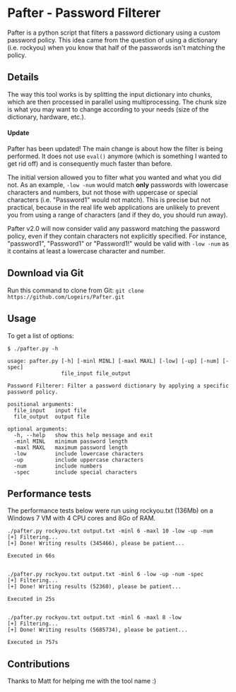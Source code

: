 # Pafter - Password Filterer

Pafter is a python script that filters a password dictionary using a custom password policy.
This idea came from the question of using a dictionary (i.e. rockyou) when you know that half of the passwords isn't matching the policy.


## Details
The way this tool works is by splitting the input dictionary into chunks, which are then processed in parallel using multiprocessing.
The chunk size is what you may want to change according to your needs (size of the dictionary, hardware, etc.). 


#### Update
Pafter has been updated! The main change is about how the filter is being performed. It does not use `eval()` anymore (which is something I wanted to get rid off) and is consequently much faster than before.

The initial version allowed you to filter what you wanted and what you did not. As an example, `-low -num` would match **only** passwords with lowercase characters and numbers, but not those with uppercase or special characters (i.e. "Password1" would not match). This is precise but not practical, because in the real life web applications are unlikely to prevent you from using a range of characters (and if they do, you should run away).

Pafter v2.0 will now consider valid any password matching the password policy, even if they contain characters not explicitly specified. For instance, "password1", "Password1" or "Password1!" would be valid with `-low -num` as it contains at least a lowercase character and number.


## Download via Git
Run this command to clone from Git:
```git clone https://github.com/Logeirs/Pafter.git```


## Usage
To get a list of options:
```
$ ./pafter.py -h

usage: pafter.py [-h] [-minl MINL] [-maxl MAXL] [-low] [-up] [-num] [-spec]
                 file_input file_output

Password Filterer: Filter a password dictionary by applying a specific password policy.

positional arguments:
  file_input   input file
  file_output  output file

optional arguments:
  -h, --help   show this help message and exit
  -minl MINL   minimum password length
  -maxl MAXL   maximum password length
  -low         include lowercase characters
  -up          include uppercase characters
  -num         include numbers
  -spec        include special characters
```


## Performance tests
The performance tests below were run using rockyou.txt (136Mb) on a Windows 7 VM with 4 CPU cores and 8Go of RAM.

```
./pafter.py rockyou.txt output.txt -minl 6 -maxl 10 -low -up -num
[+] Filtering...
[+] Done! Writing results (345466), please be patient...

Executed in 66s


./pafter.py rockyou.txt output.txt -minl 6 -low -up -num -spec
[+] Filtering...
[+] Done! Writing results (52360), please be patient...

Executed in 25s


./pafter.py rockyou.txt output.txt -minl 6 -maxl 8 -low
[+] Filtering...
[+] Done! Writing results (5685734), please be patient...

Executed in 757s
```


## Contributions
Thanks to Matt for helping me with the tool name :)